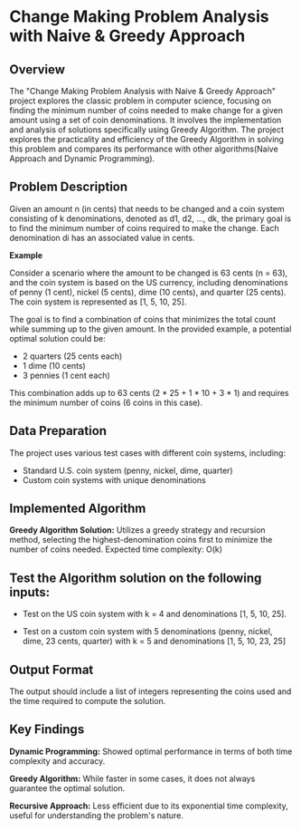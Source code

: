 # Change Making Problem Analysis with Naive & Greedy Approach

## Overview

The "Change Making Problem Analysis with Naive & Greedy Approach" project explores the classic problem in computer science, focusing on finding the minimum number of coins needed to make change for a given amount using a set of coin denominations. It involves the implementation and analysis of solutions specifically using Greedy Algorithm. The project explores the practicality and efficiency of the Greedy Algorithm in solving this problem and compares its performance with other algorithms(Naive Approach and Dynamic Programming).

## Problem Description

Given an amount n (in cents) that needs to be changed and a coin system consisting of k denominations, denoted as d1, d2, ..., dk, the primary goal is to find the minimum number of coins required to make the change. Each denomination di has an associated value in cents.

**Example**

Consider a scenario where the amount to be changed is 63 cents (n = 63), and the coin system is based on the US currency, including denominations of penny (1 cent), nickel (5 cents), dime (10 cents), and quarter (25 cents). The coin system is represented as [1, 5, 10, 25].

The goal is to find a combination of coins that minimizes the total count while summing up to the given amount. In the provided example, a potential optimal solution could be:

* 2 quarters (25 cents each)
* 1 dime (10 cents)
* 3 pennies (1 cent each)

This combination adds up to 63 cents (2 * 25 + 1 * 10 + 3 * 1) and requires the minimum number of coins (6 coins in this case).

## Data Preparation

The project uses various test cases with different coin systems, including:

* Standard U.S. coin system (penny, nickel, dime, quarter)
* Custom coin systems with unique denominations

## Implemented Algorithm

**Greedy Algorithm Solution:** Utilizes a greedy strategy and recursion method, selecting the highest-denomination coins first to minimize the number of coins needed. Expected time complexity: O(k)

## Test the Algorithm solution on the following inputs:

* Test on the US coin system with k = 4 and denominations [1, 5, 10, 25].

* Test on a custom coin system with 5 denominations (penny, nickel, dime, 23 cents, quarter) with k = 5 and denominations [1, 5, 10, 23, 25]

## Output Format

The output should include a list of integers representing the coins used and the time required to compute the solution.

## Key Findings

**Dynamic Programming:** Showed optimal performance in terms of both time complexity and accuracy.

**Greedy Algorithm:** While faster in some cases, it does not always guarantee the optimal solution.

**Recursive Approach:** Less efficient due to its exponential time complexity, useful for understanding the problem's nature.
